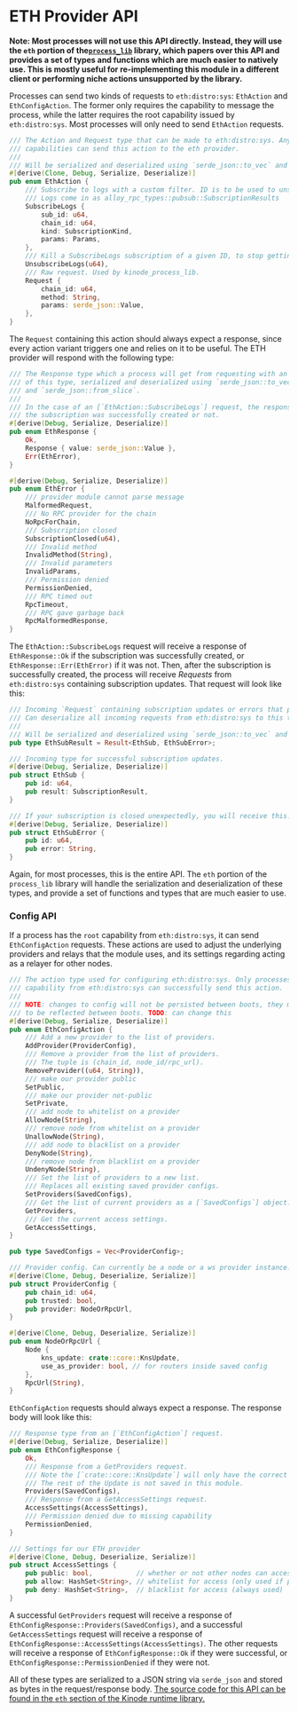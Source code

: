 # ETH Provider API

**Note: Most processes will not use this API directly. Instead, they will use the `eth` portion of the[`process_lib`](../process_stdlib/overview.md) library, which papers over this API and provides a set of types and functions which are much easier to natively use. This is mostly useful for re-implementing this module in a different client or performing niche actions unsupported by the library.**

Processes can send two kinds of requests to `eth:distro:sys`: `EthAction` and `EthConfigAction`. The former only requires the capability to message the process, while the latter requires the root capability issued by `eth:distro:sys`. Most processes will only need to send `EthAction` requests.

```rust
/// The Action and Request type that can be made to eth:distro:sys. Any process with messaging
/// capabilities can send this action to the eth provider.
///
/// Will be serialized and deserialized using `serde_json::to_vec` and `serde_json::from_slice`.
#[derive(Clone, Debug, Serialize, Deserialize)]
pub enum EthAction {
    /// Subscribe to logs with a custom filter. ID is to be used to unsubscribe.
    /// Logs come in as alloy_rpc_types::pubsub::SubscriptionResults
    SubscribeLogs {
        sub_id: u64,
        chain_id: u64,
        kind: SubscriptionKind,
        params: Params,
    },
    /// Kill a SubscribeLogs subscription of a given ID, to stop getting updates.
    UnsubscribeLogs(u64),
    /// Raw request. Used by kinode_process_lib.
    Request {
        chain_id: u64,
        method: String,
        params: serde_json::Value,
    },
}
```

The `Request` containing this action should always expect a response, since every action variant triggers one and relies on it to be useful. The ETH provider will respond with the following type:

```rust
/// The Response type which a process will get from requesting with an [`EthAction`] will be
/// of this type, serialized and deserialized using `serde_json::to_vec`
/// and `serde_json::from_slice`.
///
/// In the case of an [`EthAction::SubscribeLogs`] request, the response will indicate if
/// the subscription was successfully created or not.
#[derive(Debug, Serialize, Deserialize)]
pub enum EthResponse {
    Ok,
    Response { value: serde_json::Value },
    Err(EthError),
}

#[derive(Debug, Serialize, Deserialize)]
pub enum EthError {
    /// provider module cannot parse message
    MalformedRequest,
    /// No RPC provider for the chain
    NoRpcForChain,
    /// Subscription closed
    SubscriptionClosed(u64),
    /// Invalid method
    InvalidMethod(String),
    /// Invalid parameters
    InvalidParams,
    /// Permission denied
    PermissionDenied,
    /// RPC timed out
    RpcTimeout,
    /// RPC gave garbage back
    RpcMalformedResponse,
}
```

The `EthAction::SubscribeLogs` request will receive a response of `EthResponse::Ok` if the subscription was successfully created, or `EthResponse::Err(EthError)` if it was not. Then, after the subscription is successfully created, the process will receive *Requests* from `eth:distro:sys` containing subscription updates. That request will look like this:

```rust
/// Incoming `Request` containing subscription updates or errors that processes will receive.
/// Can deserialize all incoming requests from eth:distro:sys to this type.
///
/// Will be serialized and deserialized using `serde_json::to_vec` and `serde_json::from_slice`.
pub type EthSubResult = Result<EthSub, EthSubError>;

/// Incoming type for successful subscription updates.
#[derive(Debug, Serialize, Deserialize)]
pub struct EthSub {
    pub id: u64,
    pub result: SubscriptionResult,
}

/// If your subscription is closed unexpectedly, you will receive this.
#[derive(Debug, Serialize, Deserialize)]
pub struct EthSubError {
    pub id: u64,
    pub error: String,
}
```

Again, for most processes, this is the entire API. The `eth` portion of the `process_lib` library will handle the serialization and deserialization of these types, and provide a set of functions and types that are much easier to use.

### Config API

If a process has the `root` capability from `eth:distro:sys`, it can send `EthConfigAction` requests. These actions are used to adjust the underlying providers and relays that the module uses, and its settings regarding acting as a relayer for other nodes.

```rust
/// The action type used for configuring eth:distro:sys. Only processes which have the "root"
/// capability from eth:distro:sys can successfully send this action.
///
/// NOTE: changes to config will not be persisted between boots, they must be saved in .env
/// to be reflected between boots. TODO: can change this
#[derive(Debug, Serialize, Deserialize)]
pub enum EthConfigAction {
    /// Add a new provider to the list of providers.
    AddProvider(ProviderConfig),
    /// Remove a provider from the list of providers.
    /// The tuple is (chain_id, node_id/rpc_url).
    RemoveProvider((u64, String)),
    /// make our provider public
    SetPublic,
    /// make our provider not-public
    SetPrivate,
    /// add node to whitelist on a provider
    AllowNode(String),
    /// remove node from whitelist on a provider
    UnallowNode(String),
    /// add node to blacklist on a provider
    DenyNode(String),
    /// remove node from blacklist on a provider
    UndenyNode(String),
    /// Set the list of providers to a new list.
    /// Replaces all existing saved provider configs.
    SetProviders(SavedConfigs),
    /// Get the list of current providers as a [`SavedConfigs`] object.
    GetProviders,
    /// Get the current access settings.
    GetAccessSettings,
}

pub type SavedConfigs = Vec<ProviderConfig>;

/// Provider config. Can currently be a node or a ws provider instance.
#[derive(Clone, Debug, Deserialize, Serialize)]
pub struct ProviderConfig {
    pub chain_id: u64,
    pub trusted: bool,
    pub provider: NodeOrRpcUrl,
}

#[derive(Clone, Debug, Deserialize, Serialize)]
pub enum NodeOrRpcUrl {
    Node {
        kns_update: crate::core::KnsUpdate,
        use_as_provider: bool, // for routers inside saved config
    },
    RpcUrl(String),
}
```

`EthConfigAction` requests should always expect a response. The response body will look like this:
```rust
/// Response type from an [`EthConfigAction`] request.
#[derive(Debug, Serialize, Deserialize)]
pub enum EthConfigResponse {
    Ok,
    /// Response from a GetProviders request.
    /// Note the [`crate::core::KnsUpdate`] will only have the correct `name` field.
    /// The rest of the Update is not saved in this module.
    Providers(SavedConfigs),
    /// Response from a GetAccessSettings request.
    AccessSettings(AccessSettings),
    /// Permission denied due to missing capability
    PermissionDenied,
}

/// Settings for our ETH provider
#[derive(Clone, Debug, Deserialize, Serialize)]
pub struct AccessSettings {
    pub public: bool,           // whether or not other nodes can access through us
    pub allow: HashSet<String>, // whitelist for access (only used if public == false)
    pub deny: HashSet<String>,  // blacklist for access (always used)
}
```

A successful `GetProviders` request will receive a response of `EthConfigResponse::Providers(SavedConfigs)`, and a successful `GetAccessSettings` request will receive a response of `EthConfigResponse::AccessSettings(AccessSettings)`. The other requests will receive a response of `EthConfigResponse::Ok` if they were successful, or `EthConfigResponse::PermissionDenied` if they were not.

All of these types are serialized to a JSON string via `serde_json` and stored as bytes in the request/response body. [The source code for this API can be found in the `eth` section of the Kinode runtime library.](https://github.com/kinode-dao/kinode/blob/main/lib/src/eth.rs)
